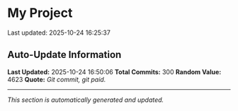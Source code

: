 # My Project


Last updated: 2025-10-24 16:25:37












































































































































































































































































































## Auto-Update Information

**Last Updated:** 2025-10-24 16:50:06
**Total Commits:** 300
**Random Value:** 4623
**Quote:** _Git commit, git paid._

---
_This section is automatically generated and updated._